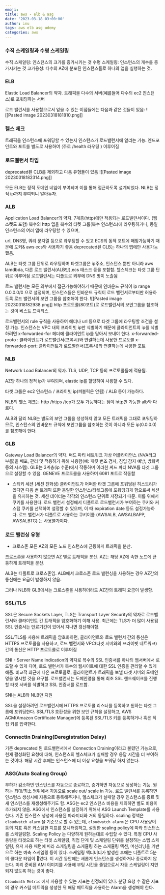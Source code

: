 ```yaml
---
emoji:
title: aws - elb & asg
date: '2023-03-18 03:00:00'
author: inu
tags: aws elb asg udemy
categories: aws
---
```


### 수직 스케일링과 수평 스케일링

수직 스케일링: 인스턴스의 크기를 증가시키는 것
수평 스케일링: 인스턴스의 개수를 증가시키는 것
고가용성: 다수의 AZ에 분포된 인스턴스들로 하나의 앱을 실행하는 것.

### ELB
Elastic Load Balancer의 약자. 트래픽을 다수의 서버(예를들어 다수의 ec2 인스턴스)로 포워딩하는 서버

로드 밸런서를 사용함으로서 얻을 수 있는 이점들에는 다음과 같은 것들이 있음:
![[Pasted image 20230318181810.png]]

### 헬스 체크

트래픽을 인스턴스에 포워딩할 수 있는지 인스턴스가 로드밸런서에 알리는 기능.
엔드포인트와 포트를 별도로 사용하여 (주로 /health 라우팅 ) 이루어짐

### 로드밸런서 타입
deprecated된 CLB를 제외하고 다음 유형들이 있음
![[Pasted image 20230318182314.png]]

모든 ELB는 정적 도메인 네임이 부여되며 이를 통해 접근하도록 설계되었다. NLB는 정적 ip까지 부여되니 알아두자.



### ALB
Application Load Balancer의 약자.
7계층(http)에만 적용되는 로드밸런서이다. (웹소켓도 포함)
복수의 http 앱을 복수의 타켓 그룹(복수 인스턴스)에 라우팅하거나,
동일 인스턴스의 여러 앱에 라우팅할 수 있으며,

url, DNS명, 쿼리 문자열 등으로 라우팅할 수 있고
ECS의 동적 포트에 매핑가능하기 때문에 도커& aws ecs와 사용하기 좋음
deprecated된 CLB는 하나의 앱에만 사용가능했음.

ALB는 타겟 그룹 단위로 라우팅하며 타겟그룹은 ip주소, 인스턴스 뿐만 아니라 aws lamdbda, 다른 로드 밸런서(ALB만),ecs 태스크 등을 포함함. 헬스체크는 타겟 그룹 단위로  이루어짐
로드밸런서는 디폴트로 외부에 DNS 명이 노출됨

로드 밸런서는 모든 외부에서 접근가능해야하기 때문에 인바운드 규칙이 ip range 0.0.0.0/0 으로 설정되며, 인스턴스들은 인바운드 규칙이 로드 밸런서로부터만 허용하도록 로드 밸런서의 보안 그룹을 참조해야 한다.
![[Pasted image 20230318182938.png]]
http 프로토콜(80포트)로 로드밸런서의 보안그룹을 참조하는 것이 베스트 프랙티스.

로드밸런서의 rule 규칙을 사용하여 헤더나 url 등으로 타겟 그룹에 라우팅할 조건을 설정 가능.
인스턴스는 VPC 내의 프라이빗 ip만 식별하기 때문에 클라이언트의 ip를 식별하려면
x-forwarded-for 헤더에 클라이언트 ip를 담아서 보내야 한다.
x-forwarded-proto : 클라이언트가 로드밸런서(프록시)와 연결하는데 사용한 프로토콜
x-forwarded-port: 클라이언트가 로드밸런서(프록시)와 연결하는데 사용한 포트


### NLB
Network Load Balancer의 약자.
TLS, UDP, TCP 등의 프로토콜들에 적용됨.

AZ당 하나의 정적 ip가 부여되며, elastic ip를 할당하여 사용할 수 있다.

타겟 그룹은 ec2 인스턴스 / 프라이빗 ip(퍼블릭은 안됨) / ALB 등이 가능하다.

NLB의 헬스 체크는 http /https /tcp가 모두 가능하다는 점이 http만 가능한 alb와 다르다.

ALB와 달리 NLB는 별도의 보안 그룹을 생성하지 않고 모든 트래픽을 그대로 포워딩하므로, 인스턴스의 인바운드 규칙에 보안그룹을 참조하는 것이 아니라 모든 ip(0.0.0.0)를 참조해야 한다.

### GLB

Gateway Load Balancer의 약자.
써드 파티 네트워크 가상 어플라이언스 (NVA라고 부름)을 배포, 관리 및 적용하기 위해 사용함(예: 패킷 변조 검사, 침입 감지 예방, 방화벽 등의 시스템).
GLB는 3계층(ip 수준)에서 작동하며 이러한 써드 파티 NVA를 타겟 그룹으로 설정할 수 있음. GENEVE 프로토콜을 사용하며 6081 포트로 작동함

- 스티키 세션 (세션 친화성)
  클라이언트가 어떠한 타겟 그룹에 포워딩된 히스토리가 있다면 다음 번 트래픽 또한 동일한 인스턴스/타켓그룹에 포워딩되게 함으로써 세션을 유지하는 것. 세션 데이터는 각각의 인스턴스 단위로 저장되기 때문. 이를 위해서 쿠키를 사용한다. 로드 밸런서 설정에서 디폴트로 로드밸런서가 부여하는 쿠키와 커스텀 쿠키를 선택하여 설정할 수 있으며, 이 때 expiration date 등도 설정가능하다. 로드 밸런서가 디폴트로 사용하는 쿠키이름 (AWSALB, AWSALBAPP, AWSALBTG) 는 사용불가이다.

### 로드 밸런싱 유형

- 크로스존
  모든 AZ의 모든 노드 인스턴스에 균등하게 트래픽을 분산.

크로스존을 사용하지 않으면 AZ 별로 트래픽을 분산. AZ는 해당 AZ에 속한 노드에 균등하게 트래픽을 분산.

ALB는 디폴트로 크로스존임. ALB에서 크로스존 로드 밸런싱을 사용하는 경우 AZ간의 통신에는 요금이 발생하지 않음.

그러나 NLB와 GLB에서는 크로스존을 사용하더라도 AZ간의 트래픽 요금이 발생함.

### SSL/TLS

SSL은 Secure Sockets Layer, TLS는 Transport Layer Security의 약자로 로드밸런서와 클라이언트 간 트래픽을 암호화하기 이해 사용. 최근에는 TLS가 더 많이 사용됨
SSL 인증서는 만료기간이 있어서 지나면 갱신해야함.

SSL/TLS를 사용해 트래픽을 암호화하면, 클라이언트와 로드 밸런서 간의 통신은 HTTPS 프로토콜을 사용하고, 로드 밸런서와 VPC(타겟 서버와의 프라이빗 네트워크) 간의 통신은 HTTP 프로토콜로 이루어짐

SNI - Server Name Indication의 약자로 복수의 SSL 인증서를 하나의 웹서버에서 로드할 수 있게 디어, 로드 밸런서가 복수의 웹사이트에 대한 SSL 인증을 관리할 수 있게 해줌.
비교적 최근에 나온 프로토콜로, 클라이언트가 트래픽을 보낼 타겟 서버의 도메인명을 명시할 것을 요구함. 로드밸런서는 도메인명을 통해 최초 SSL 핸드쉐이크를 진행할 타겟 서버를 식별하고 SSL 인증서를 로드함.

SNI는 ALB와 NLB만 지원

SSL을 설정하려면 로드밸런서에 HTTPS 프로토콜 리스너를 등록하고 원하는 타겟 그룹에 포워딩한다. SSL/TLS 호환성을 위한 보안 규칙을 설정하고, AWS ACM(Amazon Certificate Manager)에 등록된 SSL/TLS 키를 등록하거나 혹은 직접 키를 입력한다.

### Connectin Draining(Deregistration Delay)

기존 deprecated 된 로드밸런서에서 Connection Draining이라고 불렸던 기능으로, 현재 활성화된 요청에 대해, 인스턴스의 헬스체크가 실패할 경우 응답 시간을 더 부여하는 것이다. 해당 시간 후에는 인스턴스에 더 이상 요청을 포워딩 하지 않는다.

### ASG(Auto Scaling Group)

부하가 감소하면 인스턴스를 자동으로 종료하고, 증가하면 자동으로 생성하는 기능. 원하는 최대/최소 범위에서 자동으로 scale out/ scale in  가능.
로드 밸런서를 등록하면 인스턴스 생성시에 자동으로 등록해주거나, 헬스체크가 실패할 경우 인스턴스를 종료 및 새 인스턴스를 재생성해주기도 함.
ASG는 ec2 인스턴스 비용을 제외하면 별도 비용이 추가되지 않음.
ASG에서 인스턴스를 설정하기 위해서 ASG Launch Template를 사용한다. 기존 인스턴스 생성에 사용된 파라미터와 거의 동일하다.
scaling 정책은 `cloudwatch alarm` 을 기준으로 할 수 있는데, `cloudwatch alarm` 은 CPU 사용량이 등의 지표 혹은 커스텀한 지표를 모니터링하고,  설정한 scaling policy에 따라 인스턴스를 스케일링함.
Scaling Policy 는 다양하게 원하는대로 수립할 수 있다. 특정 CPU 사용량을 타겟으로 하는 타겟 스케일링, 직접 단계 및 스케일링 단위를 설정하는 스텝 스케일링, 유저 사용 패턴에 따라 스케일링을 스케쥴링 하는 스케쥴링 액션, 머신러닝을 기반으로 하는 예측 스케일링 등이 있다.
스케일링 액티비티가 발생한 후에는 디폴트로 5분의 쿨다운 타임이 있다. 이 시간 동안에는 새롭게 인스턴스를 생성하거나 종료하지 않는다.
미리 준비된 AMI 이미지를 사용해 부팅 시간을 줄임으로서 자동 스케일링이 지연되지 않도록 하는 것이 좋다.

`Cloudwath Metric` 에서 사용할 수 있는 지표는 한정되어  있다. 분당 요청 수 같은 지표의 경우 커스텀 메트릭을 생성한 뒤 해당 메트릭을 사용하는 Alarm을 생성해야 한다.
